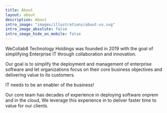 ```yaml
---
title: About
layout: about
description: About
intro_image: "images/illustrations/about-us.svg"
intro_image_absolute: false
intro_image_hide_on_mobile: false
---
```


WeCollab8 Technology Holdings was founded in 2019 with the goal of simplifying Enterprise IT
through collaboration and innovation. 

Our goal is to simplify the deployment and management of enterprise software and let organizations
focus on their core business objectives and delivering value to its customers. 

IT needs to be an enabler of the business!

Our core team has decades of experience in deploying software onprem and in the cloud, We leverage this experience in to deliver faster time to value for our clients. 







